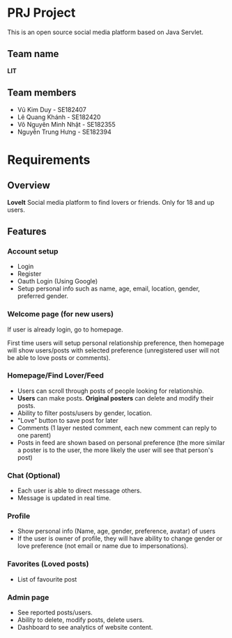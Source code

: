 # PRJ Project

This is an open source social media platform based on Java Servlet.

## Team name
**LIT**

## Team members
- Vũ Kim Duy - SE182407
- Lê Quang Khánh - SE182420
- Võ Nguyên Minh Nhật - SE182355
- Nguyễn Trung Hưng - SE182394

# Requirements

## Overview
**LoveIt**
Social media platform to find lovers or friends. Only for 18 and up users.

## Features
### Account setup
 - Login
 - Register
 - Oauth Login (Using Google)
 - Setup personal info such as name, age, email, location, gender, preferred gender.

### Welcome page (for new users)
If user is already login, go to homepage.

First time users will setup personal relationship preference, 
then homepage will show users/posts with selected preference (unregistered user will not be able to love posts or comments).

### Homepage/Find Lover/Feed
- Users can scroll through posts of people looking for relationship.
- **Users** can make posts. **Original posters** can delete and modify their posts.
- Ability to filter posts/users by gender, location.
- "Love" button to save post for later
- Comments (1 layer nested comment, each new comment can reply to one parent)
- Posts in feed are shown based on personal preference (the more similar a poster is to the user, the more likely the user will see that person's post)

### Chat (Optional)
- Each user is able to direct message others.
- Message is updated in real time.

### Profile
- Show personal info (Name, age, gender, preference, avatar) of users
- If the user is owner of profile, they will have ability to change gender or love preference (not email or name due to impersonations).

### Favorites (Loved posts)
- List of favourite post

### Admin page
- See reported posts/users.
- Ability to delete, modify posts, delete users.
- Dashboard to see analytics of website content.
